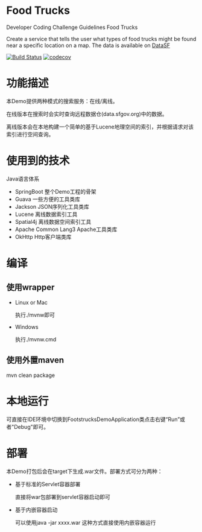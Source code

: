# Food Trucks
Developer Coding Challenge Guidelines
Food Trucks

Create a service that tells the user what types of food trucks might be found near a specific location on a map.
The data is available on [DataSF](https://data.sfgov.org/Permitting/Mobile-Food-Facility-Permit/rqzj-sfat)

[![Build Status](https://travis-ci.org/icanfly/myapp.svg)](https://travis-ci.org/icanfly/myapp)
[![codecov](https://codecov.io/gh/icanfly/myapp/branch/master/graph/badge.svg)](https://codecov.io/gh/icanfly/myapp)

# 功能描述

本Demo提供两种模式的搜索服务：在线/离线。

在线版本在搜索时会实时查询远程数据仓(data.sfgov.org)中的数据。

离线版本会在本地构建一个简单的基于Lucene地理空间的索引，并根据请求对该索引进行空间查询。

# 使用到的技术

Java语言体系
- SpringBoot                        整个Demo工程的骨架
- Guava                             一些方便的工具类库
- Jackson                           JSON序列化工具类库
- Lucene                            离线数据索引工具
- Spatial4j                         离线数据空间索引工具
- Apache Common Lang3               Apache工具类库
- OkHttp                            Http客户端类库

# 编译

## 使用wrapper

- Linux or Mac  

  执行./mvnw即可

- Windows

  执行./mvnw.cmd

## 使用外置maven

mvn clean package

# 本地运行

可直接在IDE环境中切换到FootstrucksDemoApplication类点击右键“Run”或者"Debug"即可。

# 部署

本Demo打包后会在target下生成.war文件。部署方式可分为两种：

- 基于标准的Servlet容器部署
  
  直接将war包部署到servlet容器启动即可

- 基于内嵌容器启动

  可以使用java -jar xxxx.war 这种方式直接使用内嵌容器运行
